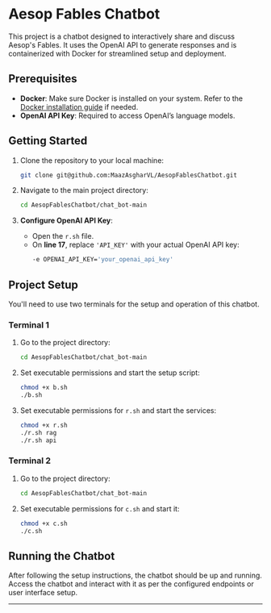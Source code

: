 
# Aesop Fables Chatbot

This project is a chatbot designed to interactively share and discuss Aesop's Fables. It uses the OpenAI API to generate responses and is containerized with Docker for streamlined setup and deployment.

## Prerequisites

- **Docker**: Make sure Docker is installed on your system. Refer to the [Docker installation guide](https://docs.docker.com/get-docker/) if needed.
- **OpenAI API Key**: Required to access OpenAI’s language models. 

## Getting Started

1. Clone the repository to your local machine:
   ```bash
   git clone git@github.com:MaazAsgharVL/AesopFablesChatbot.git
   ```

2. Navigate to the main project directory:
   ```bash
   cd AesopFablesChatbot/chat_bot-main
   ```

3. **Configure OpenAI API Key**:
   - Open the `r.sh` file.
   - On **line 17**, replace `'API_KEY'` with your actual OpenAI API key:
     ```bash
     -e OPENAI_API_KEY='your_openai_api_key'
     ```

## Project Setup

You'll need to use two terminals for the setup and operation of this chatbot.

### Terminal 1

1. Go to the project directory:
   ```bash
   cd AesopFablesChatbot/chat_bot-main
   ```

2. Set executable permissions and start the setup script:
   ```bash
   chmod +x b.sh
   ./b.sh
   ```

3. Set executable permissions for `r.sh` and start the services:
   ```bash
   chmod +x r.sh
   ./r.sh rag
   ./r.sh api
   ```

### Terminal 2

1. Go to the project directory:
   ```bash
   cd AesopFablesChatbot/chat_bot-main
   ```

2. Set executable permissions for `c.sh` and start it:
   ```bash
   chmod +x c.sh
   ./c.sh
   ```

## Running the Chatbot

After following the setup instructions, the chatbot should be up and running. Access the chatbot and interact with it as per the configured endpoints or user interface setup.

---
